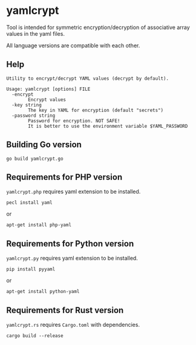 # yamlcrypt

Tool is intended for symmetric encryption/decryption of associative array values in the yaml files.

All language versions are compatible with each other.

## Help

```shell
Utility to encrypt/decrypt YAML values (decrypt by default).

Usage: yamlcrypt [options] FILE
  -encrypt
        Encrypt values
  -key string
        The key in YAML for encryption (default "secrets")
  -password string
        Password for encryption. NOT SAFE!
        It is better to use the environment variable $YAML_PASSWORD
```

## Building Go version

```shell
go build yamlcrypt.go
```

## Requirements for PHP version

`yamlcrypt.php` requires yaml extension to be installed.

```shell
pecl install yaml
```

or

```shell
apt-get install php-yaml
```

## Requirements for Python version

`yamlcrypt.py` requires yaml extension to be installed.

```shell
pip install pyyaml
```

or

```shell
apt-get install python-yaml
```

## Requirements for Rust version

`yamlcrypt.rs` requires `Cargo.toml` with dependencies.

```shell
cargo build --release
```
